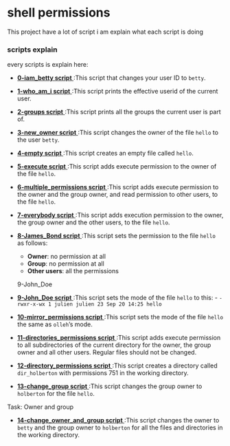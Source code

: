 # shell permissions

This project have a lot of script i am explain what each script is doing


### scripts explain

every scripts is explain here:

- [**0-iam_betty script** ](./0-iam_betty) :This script that changes your user ID to ```betty```.

- [**1-who_am_i script** ](./1-who_am_i) :This script prints the effective userid of the current user.

- [**2-groups script** ](./2-groups) :This script prints all the groups the current user is part of.


- [**3-new_owner script** ](./3-new_owner) :This script changes the owner of the file ```hello``` to the user ```betty```.

- [**4-empty script** ](./4-empty) :This script creates an empty file called ```hello```.

- [**5-execute script** ](./5-execute) :This script  adds execute permission to the owner of the file ```hello```.

- [**6-multiple_permissions script** ](./6-multiple_permissions) :This script  adds execute permission to the owner and the group owner, and read permission to other users, to the file ```hello```.

- [**7-everybody script** ](./7-everybody) :This script  adds execution permission to the owner, the group owner and the other users, to the file ```hello```.

- [**8-James_Bond script** ](./8-James_Bond) :This script sets the permission to the file ```hello``` as follows:

    - **Owner**: no permission at all
    - **Group**: no permission at all
    - **Other users**: all the permissions
    
    9-John_Doe
 - [**9-John_Doe script** ](./9-John_Doe) :This script sets the mode of the file ```hello``` to this:
        - ```-rwxr-x-wx 1 julien julien 23 Sep 20 14:25 hello```

- [**10-mirror_permissions script** ](./10-mirror_permissions) :This script sets the mode of the file ```hello``` the same as ```olleh```’s mode.

- [**11-directories_permissions script** ](./11-directories_permissions) :This script adds execute permission to all subdirectories of the current directory for the owner, the group owner and all other users. Regular files should not be changed.


- [**12-directory_permissions script** ](./12-directory_permissions) :This script creates a directory called ```dir_holberton``` with permissions 751 in the working directory.

- [**13-change_group script** ](./13-change_group) :This script changes the group owner to ```holberton``` for the file ```hello```.

Task: Owner and group 

- [**14-change_owner_and_group script** ](./14-change_owner_and_group) :This script  changes the owner to ```betty``` and the group owner to ```holberton``` for all the files and directories in the working directory.





